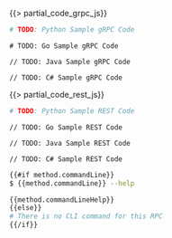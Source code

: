 <Tabs groupId="protocol">
<TabItem value="grpc" label="gRPC">

<Tabs groupId="code-samples">
<TabItem value="js" label="Javascript">

{{> partial_code_grpc_js}}

</TabItem>
<TabItem value="py" label="Python">

```py
# TODO: Python Sample gRPC Code
```

</TabItem>
<TabItem value="go" label="Go">

```
# TODO: Go Sample gRPC Code
```

</TabItem>
<TabItem value="java" label="Java">

```
// TODO: Java Sample gRPC Code
```

</TabItem>
<TabItem value="csharp" label="C#">

```
// TODO: C# Sample gRPC Code
```

</TabItem>
</Tabs>

</TabItem>
<TabItem value="rest" label="REST">

<Tabs groupId="code-samples">
<TabItem value="js" label="Javascript">

{{> partial_code_rest_js}}

</TabItem>
<TabItem value="py" label="Python">

```py
# TODO: Python Sample REST Code
```

</TabItem>
<TabItem value="go" label="Go">

```
// TODO: Go Sample REST Code
```

</TabItem>
<TabItem value="java" label="Java">

```
// TODO: Java Sample REST Code
```

</TabItem>
<TabItem value="csharp" label="C#">

```
// TODO: C# Sample REST Code
```

</TabItem>
</Tabs>

</TabItem>
<TabItem value="bash" label="Shell">

```bash
{{#if method.commandLine}}
$ {{method.commandLine}} --help

{{method.commandLineHelp}}
{{else}}
# There is no CLI command for this RPC
{{/if}}
```

</TabItem>
</Tabs>
